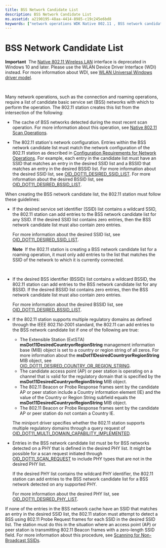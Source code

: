 ```yaml
---
title: BSS Network Candidate List
description: BSS Network Candidate List
ms.assetid: a2190195-48aa-4414-8985-c19c245e6bd8
keywords: ["network operations WDK Native 802.11 , BSS network candidate list", "BSS network candidate list WDK Native 802.11", "network candidate list WDK Native 802.11"]
---
```


# BSS Network Candidate List


**Important**  The [Native 802.11 Wireless LAN](native-802-11-wireless-lan4.md) interface is deprecated in Windows 10 and later. Please use the WLAN Device Driver Interface (WDI) instead. For more information about WDI, see [WLAN Universal Windows driver model](wifi-universal-driver-model.md).

 

Many network operations, such as the connection and roaming operations, require a list of candidate basic service set (BSS) networks with which to perform the operation. The 802.11 station creates this list from the intersection of the following:

-   The cache of BSS networks detected during the most recent scan operation. For more information about this operation, see [Native 802.11 Scan Operations](native-802-11-scan-operations.md).

-   The 802.11 station's network configuration. Entries within the BSS network candidate list must match the network configuration of the 802.11 station as described in [Configuration Requirements for Network Operations](configuration-requirements-for-network-operations.md). For example, each entry in the candidate list must have an SSID that matches an entry in the desired SSID list and a BSSID that matches an entry in the desired BSSID list. For more information about the desired SSID list, see [OID\_DOT11\_DESIRED\_SSID\_LIST](https://msdn.microsoft.com/library/windows/hardware/ff569145). For more information about the desired BSSID list, see [OID\_DOT11\_DESIRED\_BSSID\_LIST](https://msdn.microsoft.com/library/windows/hardware/ff569141).

When creating the BSS network candidate list, the 802.11 station must follow these guidelines:

-   If the desired service set identifier (SSID) list contains a wildcard SSID, the 802.11 station can add entries to the BSS network candidate list for any SSID. If the desired SSID list contains zero entries, then the BSS network candidate list must also contain zero entries.

    For more information about the desired SSID list, see [OID\_DOT11\_DESIRED\_SSID\_LIST](https://msdn.microsoft.com/library/windows/hardware/ff569145).

    **Note**  If the 802.11 station is creating a BSS network candidate list for a roaming operation, it must only add entries to the list that matches the SSID of the network to which it is currently connected.

     

-   If the desired BSS identifier (BSSID) list contains a wildcard BSSID, the 802.11 station can add entries to the BSS network candidate list for any BSSID. If the desired BSSID list contains zero entries, then the BSS network candidate list must also contain zero entries.

    For more information about the desired BSSID list, see [OID\_DOT11\_DESIRED\_BSSID\_LIST](https://msdn.microsoft.com/library/windows/hardware/ff569141).

-   If the 802.11 station supports multiple regulatory domains as defined through the IEEE 802.11d-2001 standard, the 802.11 can add entries to the BSS network candidate list if one of the following are true:

    -   The Extensible Station (ExtSTA) **msDot11DesiredCountryorRegionString** management information base (MIB) object is set to a country or region string of all zeros. For more information about the **msDot11DesiredCountryorRegionString** MIB object, see [OID\_DOT11\_DESIRED\_COUNTRY\_OR\_REGION\_STRING](https://msdn.microsoft.com/library/windows/hardware/ff569143).
    -   The candidate access point (AP) or peer station is operating on a channel that is valid for the regulatory domain that is specified by the **msDot11DesiredCountryorRegionString** MIB object.
    -   The 802.11 Beacon or Probe Response frames sent by the candidate AP or peer station include a Country information element (IE) and the value of the Country or Region String subfield equals the **msDot11DesiredCountryorRegionString** MIB object.
    -   The 802.11 Beacon or Probe Response frames sent by the candidate AP or peer station do not contain a Country IE.

    The miniport driver specifies whether the 802.11 station supports multiple regulatory domains through a query request of [OID\_DOT11\_MULTI\_DOMAIN\_CAPABILITY\_IMPLEMENTED](https://msdn.microsoft.com/library/windows/hardware/ff569391).

-   Entries in the BSS network candidate list must be for BSS networks detected on a PHY that is defined in the desired PHY list. It might be possible for a scan request initiated through [OID\_DOT11\_SCAN\_REQUEST](https://msdn.microsoft.com/library/windows/hardware/ff569413) to include PHY types that are not in the desired PHY list.

    If the desired PHY list contains the wildcard PHY identifier, the 802.11 station can add entries to the BSS network candidate list for a BSS network detected on any supported PHY.

    For more information about the desired PHY list, see [OID\_DOT11\_DESIRED\_PHY\_LIST](https://msdn.microsoft.com/library/windows/hardware/ff569144).

If none of the entries in the BSS network cache have an SSID that matches an entry in the desired SSID list, the 802.11 station must attempt to detect a BSS using 802.11 Probe Request frames for each SSID in the desired SSID list. The station must do this in the situation where an access point (AP) or peer station is transmitting 802.11 Beacon frames with a zero-length SSID field. For more information about this procedure, see [Scanning for Non-Broadcast SSIDs](scanning-for-non-broadcast-ssids.md).

 

 





